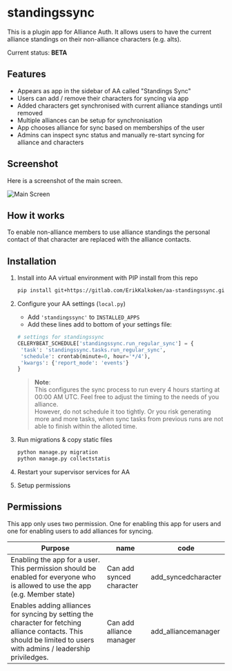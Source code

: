 # standingssync

This is a plugin app for Alliance Auth. It allows users to have the current alliance standings on their non-alliance characters (e.g. alts).

Current status: **BETA**

## Features

- Appears as app in the sidebar of AA called "Standings Sync"
- Users can add / remove their characters for syncing via app
- Added characters get synchronised with current alliance standings until removed
- Multiple alliances can be setup for synchronisation
- App chooses alliance for sync based on memberships of the user
- Admins can inspect sync status and manually re-start syncing for alliance and characters

## Screenshot

Here is a screenshot of the main screen.

![Main Screen](https://i.imgur.com/xGdoqsp.png)

## How it works

To enable non-alliance members to use alliance standings the personal contact of that character are replaced with the alliance contacts.

## Installation

1. Install into AA virtual environment with PIP install from this repo

   ```bash
   pip install git+https://gitlab.com/ErikKalkoken/aa-standingssync.git
   ```

1. Configure your AA settings (`local.py`)
   - Add `'standingssync'` to `INSTALLED_APPS`
   - Add these lines add to bottom of your settings file:

   ```python
   # settings for standingssync
   CELERYBEAT_SCHEDULE['standingssync.run_regular_sync'] = {
    'task': 'standingssync.tasks.run_regular_sync',
    'schedule': crontab(minute=0, hour='*/4'),
    'kwargs': {'report_mode': 'events'}
   }
   ```

   > **Note**:<br>This configures the sync process to run every 4 hours starting at 00:00 AM UTC. Feel free to adjust the timing to the needs of you alliance.<br>However, do not schedule it too tightly. Or you risk generating more and more tasks, when sync tasks from previous runs are not able to finish within the alloted time.

1. Run migrations & copy static files 
 
   ```bash
   python manage.py migration
   python manage.py collectstatis
   ```

1. Restart your supervisor services for AA

1. Setup permissions

## Permissions

This app only uses two permission. One for enabling this app for users and one for enabling users to add alliances for syncing.

Purpose | name | code
-- | -- | --
Enabling the app for a user. This permission should be enabled for everyone who is allowed to use the app (e.g. Member state) | Can add synced character | add_syncedcharacter
Enables adding alliances for syncing by setting the character for fetching alliance contacts. This should be limited to users with admins / leadership priviledges. | Can add alliance manager | add_alliancemanager
